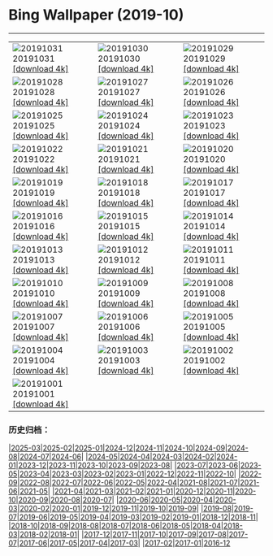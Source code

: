 # Bing Wallpaper (2019-10)
**************

<table><tr><td><img class="wallpaper" src="https://www.bing.com/th?id=OHR.VampireCastle_EN-US6679168218_1920x1080.jpg" alt="20191031"> 20191031 <a href="https://www.bing.com/th?id=OHR.VampireCastle_EN-US6679168218_UHD.jpg">[download 4k]</a></td><td><img class="wallpaper" src="https://www.bing.com/th?id=OHR.CharlesNight_EN-US6584049116_1920x1080.jpg" alt="20191030"> 20191030 <a href="https://www.bing.com/th?id=OHR.CharlesNight_EN-US6584049116_UHD.jpg">[download 4k]</a></td><td><img class="wallpaper" src="https://www.bing.com/th?id=OHR.EidolonHelvum_EN-US6513918726_1920x1080.jpg" alt="20191029"> 20191029 <a href="https://www.bing.com/th?id=OHR.EidolonHelvum_EN-US6513918726_UHD.jpg">[download 4k]</a></td></tr><tr><td><img class="wallpaper" src="https://www.bing.com/th?id=OHR.FortRockHomestead_EN-US6451383681_1920x1080.jpg" alt="20191028"> 20191028 <a href="https://www.bing.com/th?id=OHR.FortRockHomestead_EN-US6451383681_UHD.jpg">[download 4k]</a></td><td><img class="wallpaper" src="https://www.bing.com/th?id=OHR.SaryuRiverDiyas_EN-US6395385901_1920x1080.jpg" alt="20191027"> 20191027 <a href="https://www.bing.com/th?id=OHR.SaryuRiverDiyas_EN-US6395385901_UHD.jpg">[download 4k]</a></td><td><img class="wallpaper" src="https://www.bing.com/th?id=OHR.UnendingAttraction_EN-US6298041317_1920x1080.jpg" alt="20191026"> 20191026 <a href="https://www.bing.com/th?id=OHR.UnendingAttraction_EN-US6298041317_UHD.jpg">[download 4k]</a></td></tr><tr><td><img class="wallpaper" src="https://www.bing.com/th?id=OHR.WorldLemurDay_EN-US6189039852_1920x1080.jpg" alt="20191025"> 20191025 <a href="https://www.bing.com/th?id=OHR.WorldLemurDay_EN-US6189039852_UHD.jpg">[download 4k]</a></td><td><img class="wallpaper" src="https://www.bing.com/th?id=OHR.CountyBridge_EN-US2194353575_1920x1080.jpg" alt="20191024"> 20191024 <a href="https://www.bing.com/th?id=OHR.CountyBridge_EN-US2194353575_UHD.jpg">[download 4k]</a></td><td><img class="wallpaper" src="https://www.bing.com/th?id=OHR.ChurchillPolarBear_EN-US1965888858_1920x1080.jpg" alt="20191023"> 20191023 <a href="https://www.bing.com/th?id=OHR.ChurchillPolarBear_EN-US1965888858_UHD.jpg">[download 4k]</a></td></tr><tr><td><img class="wallpaper" src="https://www.bing.com/th?id=OHR.CrabAppleBlackbird_EN-US1844937939_1920x1080.jpg" alt="20191022"> 20191022 <a href="https://www.bing.com/th?id=OHR.CrabAppleBlackbird_EN-US1844937939_UHD.jpg">[download 4k]</a></td><td><img class="wallpaper" src="https://www.bing.com/th?id=OHR.Guggenheim60_EN-US1706567877_1920x1080.jpg" alt="20191021"> 20191021 <a href="https://www.bing.com/th?id=OHR.Guggenheim60_EN-US1706567877_UHD.jpg">[download 4k]</a></td><td><img class="wallpaper" src="https://www.bing.com/th?id=OHR.PaleSloth_EN-US1597851170_1920x1080.jpg" alt="20191020"> 20191020 <a href="https://www.bing.com/th?id=OHR.PaleSloth_EN-US1597851170_UHD.jpg">[download 4k]</a></td></tr><tr><td><img class="wallpaper" src="https://www.bing.com/th?id=OHR.HalfMoonBayPumpkin_EN-US1382713390_1920x1080.jpg" alt="20191019"> 20191019 <a href="https://www.bing.com/th?id=OHR.HalfMoonBayPumpkin_EN-US1382713390_UHD.jpg">[download 4k]</a></td><td><img class="wallpaper" src="https://www.bing.com/th?id=OHR.UncompahgreForest_EN-US7279672009_1920x1080.jpg" alt="20191018"> 20191018 <a href="https://www.bing.com/th?id=OHR.UncompahgreForest_EN-US7279672009_UHD.jpg">[download 4k]</a></td><td><img class="wallpaper" src="https://www.bing.com/th?id=OHR.LeavesGoldfish_EN-US1011361624_1920x1080.jpg" alt="20191017"> 20191017 <a href="https://www.bing.com/th?id=OHR.LeavesGoldfish_EN-US1011361624_UHD.jpg">[download 4k]</a></td></tr><tr><td><img class="wallpaper" src="https://www.bing.com/th?id=OHR.CompressionFossil_EN-US5587427153_1920x1080.jpg" alt="20191016"> 20191016 <a href="https://www.bing.com/th?id=OHR.CompressionFossil_EN-US5587427153_UHD.jpg">[download 4k]</a></td><td><img class="wallpaper" src="https://www.bing.com/th?id=OHR.MaldivesDragonfly_EN-US0767811525_1920x1080.jpg" alt="20191015"> 20191015 <a href="https://www.bing.com/th?id=OHR.MaldivesDragonfly_EN-US0767811525_UHD.jpg">[download 4k]</a></td><td><img class="wallpaper" src="https://www.bing.com/th?id=OHR.AlbertaThanksgiving_EN-US0590725789_1920x1080.jpg" alt="20191014"> 20191014 <a href="https://www.bing.com/th?id=OHR.AlbertaThanksgiving_EN-US0590725789_UHD.jpg">[download 4k]</a></td></tr><tr><td><img class="wallpaper" src="https://www.bing.com/th?id=OHR.AcadiaBlueberries_EN-US5640327241_1920x1080.jpg" alt="20191013"> 20191013 <a href="https://www.bing.com/th?id=OHR.AcadiaBlueberries_EN-US5640327241_UHD.jpg">[download 4k]</a></td><td><img class="wallpaper" src="https://www.bing.com/th?id=OHR.BarcolanaTrieste_EN-US0019708753_1920x1080.jpg" alt="20191012"> 20191012 <a href="https://www.bing.com/th?id=OHR.BarcolanaTrieste_EN-US0019708753_UHD.jpg">[download 4k]</a></td><td><img class="wallpaper" src="https://www.bing.com/th?id=OHR.RedRocksArches_EN-US9933358778_1920x1080.jpg" alt="20191011"> 20191011 <a href="https://www.bing.com/th?id=OHR.RedRocksArches_EN-US9933358778_UHD.jpg">[download 4k]</a></td></tr><tr><td><img class="wallpaper" src="https://www.bing.com/th?id=OHR.BubbleNebula_EN-US5338454782_1920x1080.jpg" alt="20191010"> 20191010 <a href="https://www.bing.com/th?id=OHR.BubbleNebula_EN-US5338454782_UHD.jpg">[download 4k]</a></td><td><img class="wallpaper" src="https://www.bing.com/th?id=OHR.GrandCanyonEast_EN-US5261369140_1920x1080.jpg" alt="20191009"> 20191009 <a href="https://www.bing.com/th?id=OHR.GrandCanyonEast_EN-US5261369140_UHD.jpg">[download 4k]</a></td><td><img class="wallpaper" src="https://www.bing.com/th?id=OHR.WorldOctopus_EN-US5192068372_1920x1080.jpg" alt="20191008"> 20191008 <a href="https://www.bing.com/th?id=OHR.WorldOctopus_EN-US5192068372_UHD.jpg">[download 4k]</a></td></tr><tr><td><img class="wallpaper" src="https://www.bing.com/th?id=OHR.LouRuvo_EN-US5107027570_1920x1080.jpg" alt="20191007"> 20191007 <a href="https://www.bing.com/th?id=OHR.LouRuvo_EN-US5107027570_UHD.jpg">[download 4k]</a></td><td><img class="wallpaper" src="https://www.bing.com/th?id=OHR.MarlboroughSounds_EN-US4987811847_1920x1080.jpg" alt="20191006"> 20191006 <a href="https://www.bing.com/th?id=OHR.MarlboroughSounds_EN-US4987811847_UHD.jpg">[download 4k]</a></td><td><img class="wallpaper" src="https://www.bing.com/th?id=OHR.TexasStarFerrisWheel_EN-US4922387295_1920x1080.jpg" alt="20191005"> 20191005 <a href="https://www.bing.com/th?id=OHR.TexasStarFerrisWheel_EN-US4922387295_UHD.jpg">[download 4k]</a></td></tr><tr><td><img class="wallpaper" src="https://www.bing.com/th?id=OHR.JupiterJunoCam_EN-US4438598282_1920x1080.jpg" alt="20191004"> 20191004 <a href="https://www.bing.com/th?id=OHR.JupiterJunoCam_EN-US4438598282_UHD.jpg">[download 4k]</a></td><td><img class="wallpaper" src="https://www.bing.com/th?id=OHR.AdelieBreeding_EN-US4350897027_1920x1080.jpg" alt="20191003"> 20191003 <a href="https://www.bing.com/th?id=OHR.AdelieBreeding_EN-US4350897027_UHD.jpg">[download 4k]</a></td><td><img class="wallpaper" src="https://www.bing.com/th?id=OHR.MercedWild_EN-US4240414400_1920x1080.jpg" alt="20191002"> 20191002 <a href="https://www.bing.com/th?id=OHR.MercedWild_EN-US4240414400_UHD.jpg">[download 4k]</a></td></tr><tr><td><img class="wallpaper" src="https://www.bing.com/th?id=OHR.CoffeeCherries_EN-US4058005198_1920x1080.jpg" alt="20191001"> 20191001 <a href="https://www.bing.com/th?id=OHR.CoffeeCherries_EN-US4058005198_UHD.jpg">[download 4k]</a></td><td></td><td></td></tr></table>

### 历史归档：

|[2025-03](/../2025-03/2025-03.md)|[2025-02](/../2025-02/2025-02.md)|[2025-01](/../2025-01/2025-01.md)|[2024-12](/../2024-12/2024-12.md)|[2024-11](/../2024-11/2024-11.md)|[2024-10](/../2024-10/2024-10.md)|[2024-09](/../2024-09/2024-09.md)|[2024-08](/../2024-08/2024-08.md)|[2024-07](/../2024-07/2024-07.md)|[2024-06](/../2024-06/2024-06.md)|
|[2024-05](/../2024-05/2024-05.md)|[2024-04](/../2024-04/2024-04.md)|[2024-03](/../2024-03/2024-03.md)|[2024-02](/../2024-02/2024-02.md)|[2024-01](/../2024-01/2024-01.md)|[2023-12](/../2023-12/2023-12.md)|[2023-11](/../2023-11/2023-11.md)|[2023-10](/../2023-10/2023-10.md)|[2023-09](/../2023-09/2023-09.md)|[2023-08](/../2023-08/2023-08.md)|
|[2023-07](/../2023-07/2023-07.md)|[2023-06](/../2023-06/2023-06.md)|[2023-05](/../2023-05/2023-05.md)|[2023-04](/../2023-04/2023-04.md)|[2023-03](/../2023-03/2023-03.md)|[2023-02](/../2023-02/2023-02.md)|[2023-01](/../2023-01/2023-01.md)|[2022-12](/../2022-12/2022-12.md)|[2022-11](/../2022-11/2022-11.md)|[2022-10](/../2022-10/2022-10.md)|
|[2022-09](/../2022-09/2022-09.md)|[2022-08](/../2022-08/2022-08.md)|[2022-07](/../2022-07/2022-07.md)|[2022-06](/../2022-06/2022-06.md)|[2022-05](/../2022-05/2022-05.md)|[2022-04](/../2022-04/2022-04.md)|[2021-08](/../2021-08/2021-08.md)|[2021-07](/../2021-07/2021-07.md)|[2021-06](/../2021-06/2021-06.md)|[2021-05](/../2021-05/2021-05.md)|
|[2021-04](/../2021-04/2021-04.md)|[2021-03](/../2021-03/2021-03.md)|[2021-02](/../2021-02/2021-02.md)|[2021-01](/../2021-01/2021-01.md)|[2020-12](/../2020-12/2020-12.md)|[2020-11](/../2020-11/2020-11.md)|[2020-10](/../2020-10/2020-10.md)|[2020-09](/../2020-09/2020-09.md)|[2020-08](/../2020-08/2020-08.md)|[2020-07](/../2020-07/2020-07.md)|
|[2020-06](/../2020-06/2020-06.md)|[2020-05](/../2020-05/2020-05.md)|[2020-04](/../2020-04/2020-04.md)|[2020-03](/../2020-03/2020-03.md)|[2020-02](/../2020-02/2020-02.md)|[2020-01](/../2020-01/2020-01.md)|[2019-12](/../2019-12/2019-12.md)|[2019-11](/../2019-11/2019-11.md)|[2019-10](/2019-10.md)|[2019-09](/../2019-09/2019-09.md)|
|[2019-08](/../2019-08/2019-08.md)|[2019-07](/../2019-07/2019-07.md)|[2019-06](/../2019-06/2019-06.md)|[2019-05](/../2019-05/2019-05.md)|[2019-04](/../2019-04/2019-04.md)|[2019-03](/../2019-03/2019-03.md)|[2019-02](/../2019-02/2019-02.md)|[2019-01](/../2019-01/2019-01.md)|[2018-12](/../2018-12/2018-12.md)|[2018-11](/../2018-11/2018-11.md)|
|[2018-10](/../2018-10/2018-10.md)|[2018-09](/../2018-09/2018-09.md)|[2018-08](/../2018-08/2018-08.md)|[2018-07](/../2018-07/2018-07.md)|[2018-06](/../2018-06/2018-06.md)|[2018-05](/../2018-05/2018-05.md)|[2018-04](/../2018-04/2018-04.md)|[2018-03](/../2018-03/2018-03.md)|[2018-02](/../2018-02/2018-02.md)|[2018-01](/../2018-01/2018-01.md)|
|[2017-12](/../2017-12/2017-12.md)|[2017-11](/../2017-11/2017-11.md)|[2017-10](/../2017-10/2017-10.md)|[2017-09](/../2017-09/2017-09.md)|[2017-08](/../2017-08/2017-08.md)|[2017-07](/../2017-07/2017-07.md)|[2017-06](/../2017-06/2017-06.md)|[2017-05](/../2017-05/2017-05.md)|[2017-04](/../2017-04/2017-04.md)|[2017-03](/../2017-03/2017-03.md)|
|[2017-02](/../2017-02/2017-02.md)|[2017-01](/../2017-01/2017-01.md)|[2016-12](/../2016-12/2016-12.md)